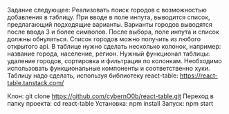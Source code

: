 Задание следующее: Реализовать поиск городов с возможностью добавления в таблицу. При вводе в поле инпута, выводится список, предлагающий подходящие варианты. Варианты городов выводятся после ввода 3 и более символов. После выбора, поле инпута и список должны обнуляться. Список городов можно получить из любого открытого api. В таблице нужно сделать несколько колонок, например: название города, население, регион. Нужный функционал таблицы: удаление городов, сортировка и фильтрация по колонкам. Необходимо использовать функциональные компоненты и соответственно хуки.  Таблицу надо сделать, используя библиотеку react-table: https://react-table.tanstack.com/


Клон: git clone https://github.com/cybernO0b/react-table.git
Переход в папку проекта: cd react-table
Установка: npm install
Запуск: npm start


